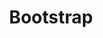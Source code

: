 ---
layout: tag_index
title: Bootstrap
tag: bootstrap
permalink: /tag/bootstrap/
intro: Toutes les actualités, liens et ressources tagués &num;bootstrap.
text-twtr: En train d'explorer les articles tagués 'bootstrap' — @MagDuWebdesign
---